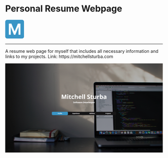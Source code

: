 # Personal Resume Webpage
<img src="icon.png" width="60px" height="60px">
<hr>
A resume web page for myself that includes all necessary information and links to my projects. Link: https://mitchellsturba.com

<br>

![HomePage](Images/Screenshot.png)
